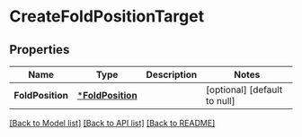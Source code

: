 # CreateFoldPositionTarget

## Properties
Name | Type | Description | Notes
------------ | ------------- | ------------- | -------------
**FoldPosition** | [***FoldPosition**](FoldPosition.md) |  | [optional] [default to null]

[[Back to Model list]](../README.md#documentation-for-models) [[Back to API list]](../README.md#documentation-for-api-endpoints) [[Back to README]](../README.md)

